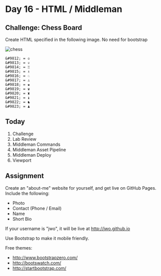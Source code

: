 Day 16 - HTML / Middleman
====================

## Challenge: Chess Board

Create HTML specified in the following image. No need for bootstrap

![chess](http://designindevelopment.com/wp-content/uploads/2010/04/chessboard.jpg)

```
&#9812; = ♔
&#9813; = ♕
&#9814; = ♖
&#9815; = ♗
&#9816; = ♘
&#9817; = ♙
&#9818; = ♚
&#9819; = ♛
&#9820; = ♜
&#9821; = ♝
&#9822; = ♞
&#9823; = ♟
```

## Today

1. Challenge
1. Lab Review
1. Middleman Commands
1. Middleman Asset Pipeline
1. Middleman Deploy
1. Viewport

## Assignment

Create an "about-me" website for yourself, and get live on GitHub Pages.  Include the following:

* Photo
* Contact (Phone / Email)
* Name
* Short Bio

If your username is "jwo", it will be live at http://jwo.github.io

Use Bootstrap to make it mobile friendly. 

Free themes: 

* http://www.bootstrapzero.com/
* http://bootswatch.com/
* http://startbootstrap.com/
